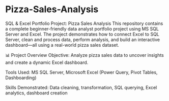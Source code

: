 # Pizza-Sales-Analysis

SQL & Excel Portfolio Project: Pizza Sales Analysis
This repository contains a complete beginner-friendly data analyst portfolio project using MS SQL Server and Excel. The project demonstrates how to connect Excel to SQL Server, clean and process data, perform analysis, and build an interactive dashboard—all using a real-world pizza sales dataset.

📊 Project Overview
Objective: Analyze pizza sales data to uncover insights and create a dynamic Excel dashboard.

Tools Used: MS SQL Server, Microsoft Excel (Power Query, Pivot Tables, Dashboarding)

Skills Demonstrated: Data cleaning, transformation, SQL querying, Excel analytics, dashboard creation
